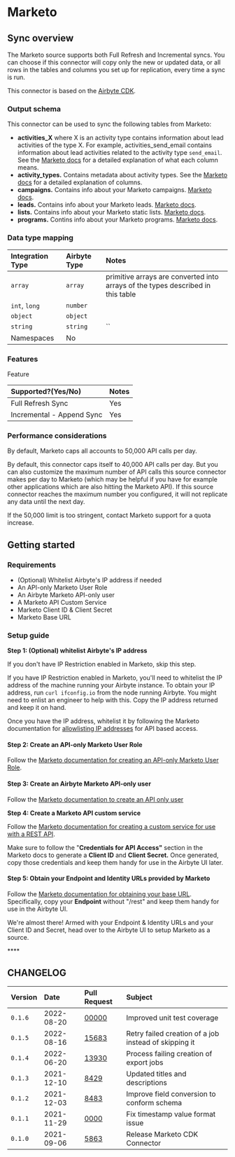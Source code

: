 # Marketo

## Sync overview

The Marketo source supports both Full Refresh and Incremental syncs. You can choose if this connector will copy only the new or updated data, or all rows in the tables and columns you set up for replication, every time a sync is run.

This connector is based on the [Airbyte CDK](https://docs.airbyte.io/connector-development/cdk-python).

### Output schema

This connector can be used to sync the following tables from Marketo:

* **activities\_X** where X is an activity type contains information about lead activities of the type X. For example, activities\_send\_email contains information about lead activities related to the activity type `send_email`. See the [Marketo docs](https://developers.marketo.com/rest-api/endpoint-reference/lead-database-endpoint-reference/#!/Activities/getLeadActivitiesUsingGET) for a detailed explanation of what each column means. 
* **activity\_types.** Contains metadata about activity types. See the [Marketo docs](https://developers.marketo.com/rest-api/endpoint-reference/lead-database-endpoint-reference/#!/Activities/getAllActivityTypesUsingGET) for a detailed explanation of columns. 
* **campaigns.** Contains info about your Marketo campaigns. [Marketo docs](https://developers.marketo.com/rest-api/endpoint-reference/lead-database-endpoint-reference/#!/Campaigns/getCampaignsUsingGET). 
* **leads.** Contains info about your Marketo leads. [Marketo docs](https://developers.marketo.com/rest-api/endpoint-reference/lead-database-endpoint-reference/#!/Leads/getLeadByIdUsingGET). 
* **lists.** Contains info about your Marketo static lists. [Marketo docs](https://developers.marketo.com/rest-api/endpoint-reference/lead-database-endpoint-reference/#!/Static_Lists/getListByIdUsingGET). 
* **programs.** Contins info about your Marketo programs. [Marketo docs](https://developers.marketo.com/rest-api/endpoint-reference/asset-endpoint-reference/#!/Programs/browseProgramsUsingGET). 

### Data type mapping

| Integration Type | Airbyte Type | Notes                                                                           |
|:-----------------|:-------------|:--------------------------------------------------------------------------------|
| `array`          | `array`      | primitive arrays are converted into arrays of the types described in this table |
| `int`, `long`    | `number`     |                                                                                 |
| `object`         | `object`     |                                                                                 |
| `string`         | `string`     | \`\`                                                                            |
| Namespaces       | No           |                                                                                 |

### Features

Feature

| Supported?\(Yes/No\)      | Notes |
|:--------------------------|:------|
| Full Refresh Sync         | Yes   |
| Incremental - Append Sync | Yes   |

### Performance considerations

By default, Marketo caps all accounts to 50,000 API calls per day.

By default, this connector caps itself to 40,000 API calls per day. But you can also customize the maximum number of API calls this source connector makes per day to Marketo \(which may be helpful if you have for example other applications which are also hitting the Marketo API\). If this source connector reaches the maximum number you configured, it will not replicate any data until the next day.

If the 50,000 limit is too stringent, contact Marketo support for a quota increase.

## Getting started

### Requirements

* \(Optional\) Whitelist Airbyte's IP address if needed
* An API-only Marketo User Role 
* An Airbyte Marketo API-only user
* A Marketo API Custom Service
* Marketo Client ID & Client Secret
* Marketo Base URL 

### Setup guide

**Step 1: \(Optional\) whitelist Airbyte's IP address**

If you don't have IP Restriction enabled in Marketo, skip this step.

If you have IP Restriction enabled in Marketo, you'll need to whitelist the IP address of the machine running your Airbyte instance. To obtain your IP address, run `curl ifconfig.io` from the node running Airbyte. You might need to enlist an engineer to help with this. Copy the IP address returned and keep it on hand.

Once you have the IP address, whitelist it by following the Marketo documentation for [allowlisting IP addresses](https://docs.marketo.com/display/public/DOCS/Create+an+Allowlist+for+IP-Based+API+Access) for API based access.

#### Step 2: Create an API-only Marketo User Role

Follow the [Marketo documentation for creating an API-only Marketo User Role](https://docs.marketo.com/display/public/DOCS/Create+an+API+Only+User+Role).

#### Step 3: Create an Airbyte Marketo API-only user

Follow the [Marketo documentation to create an API only user](https://docs.marketo.com/display/public/DOCS/Create+an+API+Only+User)

**Step 4: Create a Marketo API custom service**

Follow the [Marketo documentation for creating a custom service for use with a REST API](https://docs.marketo.com/display/public/DOCS/Create+a+Custom+Service+for+Use+with+ReST+API).

Make sure to follow the "**Credentials for API Access"** section in the Marketo docs to generate a **Client ID** and **Client Secret.** Once generated, copy those credentials and keep them handy for use in the Airbyte UI later.

#### Step 5: Obtain your Endpoint and Identity URLs provided by Marketo

Follow the [Marketo documentation for obtaining your base URL](https://developers.marketo.com/rest-api/base-url/). Specifically, copy your **Endpoint** without "/rest" and keep them handy for use in the Airbyte UI.

We're almost there! Armed with your Endpoint & Identity URLs and your Client ID and Secret, head over to the Airbyte UI to setup Marketo as a source.

\*\*\*\*

## CHANGELOG

| Version | Date       | Pull Request                                             | Subject                                               |
|:--------|:-----------|:---------------------------------------------------------|:------------------------------------------------------|
| `0.1.6` | 2022-08-20 | [00000](https://github.com/airbytehq/airbyte/pull/00000) | Improved unit test coverage                           |
| `0.1.5` | 2022-08-16 | [15683](https://github.com/airbytehq/airbyte/pull/15683) | Retry failed creation of a job instead of skipping it |
| `0.1.4` | 2022-06-20 | [13930](https://github.com/airbytehq/airbyte/pull/13930) | Process failing creation of export jobs               |
| `0.1.3` | 2021-12-10 | [8429](https://github.com/airbytehq/airbyte/pull/8578)   | Updated titles and descriptions                       |
| `0.1.2` | 2021-12-03 | [8483](https://github.com/airbytehq/airbyte/pull/8483)   | Improve field conversion to conform schema            |
| `0.1.1` | 2021-11-29 | [0000](https://github.com/airbytehq/airbyte/pull/0000)   | Fix timestamp value format issue                      |
| `0.1.0` | 2021-09-06 | [5863](https://github.com/airbytehq/airbyte/pull/5863)   | Release Marketo CDK Connector                         |

